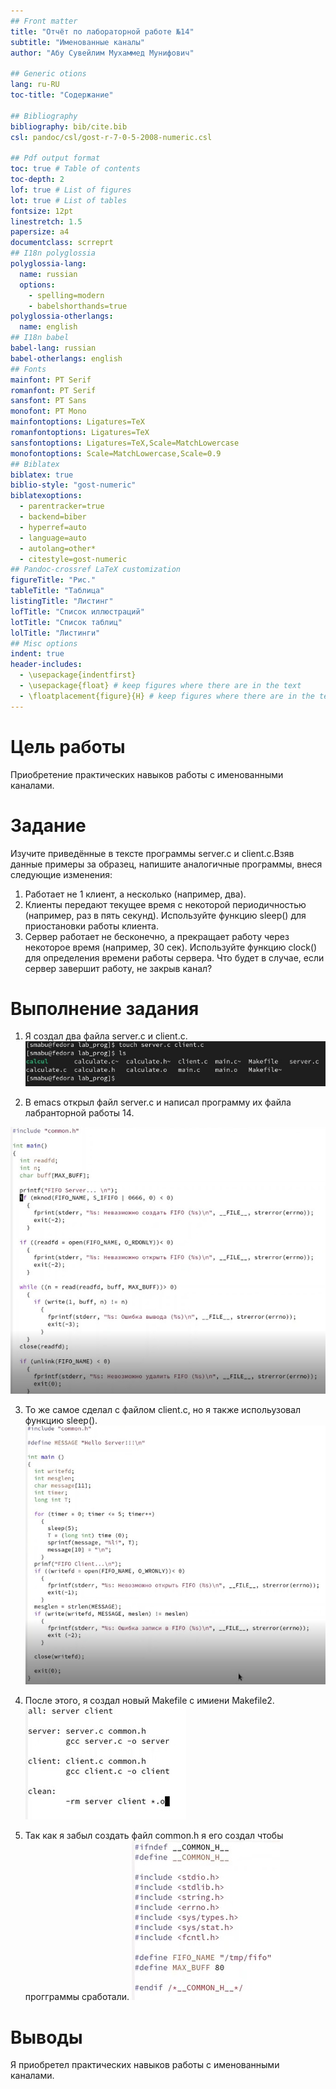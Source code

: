 ```yaml
---
## Front matter
title: "Отчёт по лабораторной работе №14"
subtitle: "Именованные каналы"
author: "Абу Сувейлим Мухаммед Мунифович"

## Generic otions
lang: ru-RU
toc-title: "Содержание"

## Bibliography
bibliography: bib/cite.bib
csl: pandoc/csl/gost-r-7-0-5-2008-numeric.csl

## Pdf output format
toc: true # Table of contents
toc-depth: 2
lof: true # List of figures
lot: true # List of tables
fontsize: 12pt
linestretch: 1.5
papersize: a4
documentclass: scrreprt
## I18n polyglossia
polyglossia-lang:
  name: russian
  options:
	- spelling=modern
	- babelshorthands=true
polyglossia-otherlangs:
  name: english
## I18n babel
babel-lang: russian
babel-otherlangs: english
## Fonts
mainfont: PT Serif
romanfont: PT Serif
sansfont: PT Sans
monofont: PT Mono
mainfontoptions: Ligatures=TeX
romanfontoptions: Ligatures=TeX
sansfontoptions: Ligatures=TeX,Scale=MatchLowercase
monofontoptions: Scale=MatchLowercase,Scale=0.9
## Biblatex
biblatex: true
biblio-style: "gost-numeric"
biblatexoptions:
  - parentracker=true
  - backend=biber
  - hyperref=auto
  - language=auto
  - autolang=other*
  - citestyle=gost-numeric
## Pandoc-crossref LaTeX customization
figureTitle: "Рис."
tableTitle: "Таблица"
listingTitle: "Листинг"
lofTitle: "Список иллюстраций"
lotTitle: "Список таблиц"
lolTitle: "Листинги"
## Misc options
indent: true
header-includes:
  - \usepackage{indentfirst}
  - \usepackage{float} # keep figures where there are in the text
  - \floatplacement{figure}{H} # keep figures where there are in the text
---
```


# Цель работы

Приобретение практических навыков работы с именованными каналами.

# Задание

Изучите приведённые в тексте программы server.c и client.c.Взяв данные примеры за образец, напишите аналогичные программы, внеся следующие изменения:
1. Работает не 1 клиент, а несколько (например, два).
2. Клиенты передают текущее время с некоторой периодичностью (например, раз в пять
секунд). Используйте функцию sleep() для приостановки работы клиента.
3. Сервер работает не бесконечно, а прекращает работу через некоторое время (например, 30 сек). Используйте функцию clock() для определения времени работы сервера.
Что будет в случае, если сервер завершит работу, не закрыв канал?

# Выполнение задания

1. Я создал два файла server.c и client.c.
!["Рис.1: server.c и client.c](https://github.com/Mukhammed-Abu-Suveilim/study_2021-2022_os-intro/blob/master/labs/lab14/report/image/1.jpg)

2. В emacs открыл файл server.c и написал программу их файла лабранторной работы 14.

!["Рис.2: server.c"](https://github.com/Mukhammed-Abu-Suveilim/study_2021-2022_os-intro/blob/master/labs/lab14/report/image/2.jpg)

3. То же самое сделал с файлом client.c, но я также испольузовал функцию sleep().
!["Рис.3: client.c"](https://github.com/Mukhammed-Abu-Suveilim/study_2021-2022_os-intro/blob/master/labs/lab14/report/image/3.jpg)

4. После этого, я создал новый Makefile с имиени Makefile2.
!["Рис4.: Makefile2](https://github.com/Mukhammed-Abu-Suveilim/study_2021-2022_os-intro/blob/master/labs/lab14/report/image/4.jpg)

5. Так как я забыл создать файл common.h я его создал чтобы прогграммы сработали.
!["Рис.5: common.h"](https://github.com/Mukhammed-Abu-Suveilim/study_2021-2022_os-intro/blob/master/labs/lab14/report/image/5.jpg)
 
# Выводы

Я приобретел практических навыков работы с именованными каналами.

